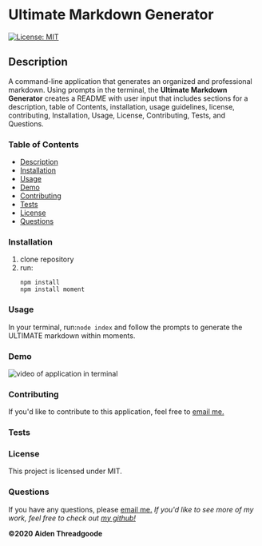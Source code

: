 
# Ultimate Markdown Generator
[![License: MIT](https://img.shields.io/badge/License-MIT-green.svg)](https://opensource.org/licenses/MIT)
    
## Description
A command-line application that generates an organized and professional markdown. Using prompts in the terminal, the **Ultimate Markdown Generator** creates a README with user input that includes sections for a description, table of Contents, installation, usage guidelines, license, contributing, Installation, Usage, License, Contributing, Tests, and Questions.

### Table of Contents
- [Description](#description)
- [Installation](#installation)
- [Usage](#usage)
- [Demo](#demo)
- [Contributing](#contributing)
- [Tests](#tests)
- [License](#license)
- [Questions](#questions)

### Installation
1. clone repository
2. run:
    ```
    npm install
    npm install moment
    ```

### Usage
In your terminal, run:```node index``` and follow the prompts to generate the ULTIMATE markdown within moments.

### Demo
![video of application in terminal]()
    
### Contributing
If you'd like to contribute to this application, feel free to [email me.](mailto:aiden.threadgoode@gmail.com)
    
### Tests

    
### License
This project is licensed under MIT. 

### Questions
    
If you have any questions, please [email me.](mailto:aiden.threadgoode@gmail.com)
*If you'd like to see more of my work, feel free to check out [my github!](github.com/a-thread)*

**©2020 Aiden Threadgoode**
    
